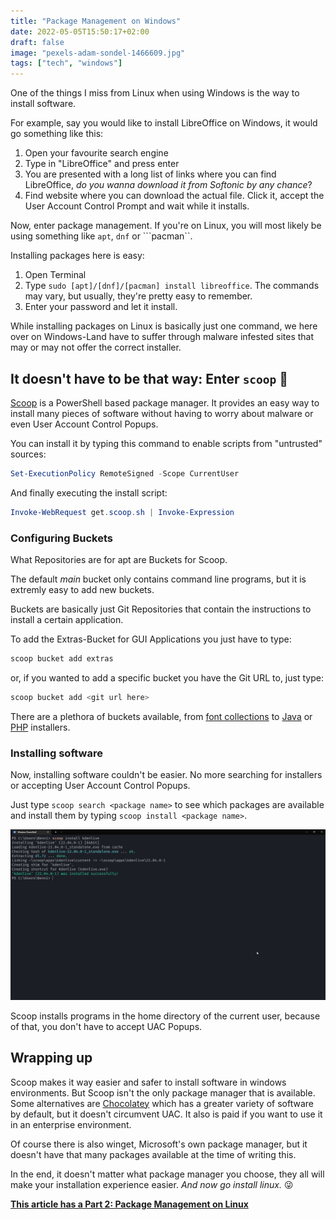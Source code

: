 ```yaml
---
title: "Package Management on Windows"
date: 2022-05-05T15:50:17+02:00
draft: false
image: "pexels-adam-sondel-1466609.jpg"
tags: ["tech", "windows"]
---
```

One of the things I miss from Linux when using Windows is the way to install software.

For example, say you would like to install LibreOffice on Windows, it would go something like this:
1. Open your favourite search engine
2. Type in "LibreOffice" and press enter
3. You are presented with a long list of links where you can find LibreOffice, *do you wanna download it from Softonic by any chance*?
4. Find website where you can download the actual file. Click it, accept the User Account Control Prompt and wait while it installs.

Now, enter package management. If you're on Linux, you will most likely be using something like ``apt``, ``dnf`` or ```pacman``.

Installing packages here is easy:
1. Open Terminal
2. Type ``sudo [apt]/[dnf]/[pacman] install libreoffice``. The commands may vary, but usually, they're pretty easy to remember.
3. Enter your password and let it install.

While installing packages on Linux is basically just one command, we here over on Windows-Land have to suffer through malware infested sites that may or may not offer the correct installer.

## It doesn't have to be that way: Enter `scoop` 🍨
[Scoop](https://scoop.sh/) is a PowerShell based package manager. It provides an easy way to install many pieces of software without having to worry about malware or even User Account Control Popups.

You can install it by typing this command to enable scripts from "untrusted" sources:
```powershell
Set-ExecutionPolicy RemoteSigned -Scope CurrentUser
```

And finally executing the install script:
```powershell
Invoke-WebRequest get.scoop.sh | Invoke-Expression
```

### Configuring Buckets
What Repositories are for apt are Buckets for Scoop.

The default *main* bucket only contains command line programs, but it is extremly easy to add new buckets.

Buckets are basically just Git Repositories that contain the instructions to install a certain application.

To add the Extras-Bucket for GUI Applications you just have to type:
```powershell
scoop bucket add extras
```
or, if you wanted to add a specific bucket you have the Git URL to, just type: 
```powershell
scoop bucket add <git url here>
```

There are a plethora of buckets available, from [font collections](https://scoop.sh/#/apps?q=%22https%3A%2F%2Fgithub.com%2Fmatthewjberger%2Fscoop-nerd-fonts%22) to [Java](https://scoop.sh/#/apps?q=%22https%3A%2F%2Fgithub.com%2FScoopInstaller%2FJava%22) or [PHP](https://scoop.sh/#/apps?q=%22https%3A%2F%2Fgithub.com%2FScoopInstaller%2FPHP%22) installers.
### Installing software
Now, installing software couldn't be easier. No more searching for installers or accepting User Account Control Popups.

Just type ``scoop search <package name>`` to see which packages are available and install them by typing ``scoop install <package name>``.

![Scoop installing kdenlive](WindowsTerminal_imniJxi6pu.png)

Scoop installs programs in the home directory of the current user, because of that, you don't have to accept UAC Popups.

## Wrapping up
Scoop makes it way easier and safer to install software in windows environments.
But Scoop isn't the only package manager that is available. Some alternatives are [Chocolatey]() which has a greater variety of software by default, but it doesn't circumvent UAC. It also is paid if you want to use it in an enterprise environment.

Of course there is also winget, Microsoft's own package manager, but it doesn't have that many packages available at the time of writing this.

In the end, it doesn't matter what package manager you choose, they all will make your installation experience easier. *And now go install linux.* 😜

**[This article has a Part 2: Package Management on Linux](https://darkshark9k.ml/p/package-management-on-linux/)**